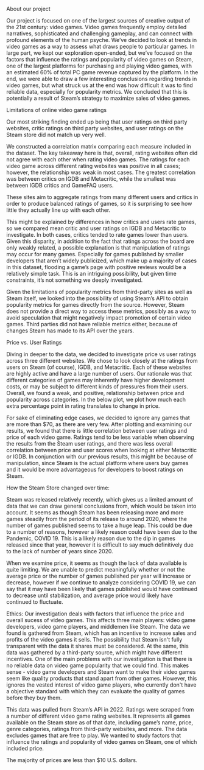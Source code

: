 About our project

Our project is focused on one of the largest sources of creative output of the 21st century: video games. Video games frequently employ detailed narratives, sophisticated and challenging gameplay, and can connect with profound elements of the human psyche. We’ve decided to look at trends in video games as a way to assess what draws people to particular games.
In large part, we kept our exploration open-ended, but we’ve focused on the factors that influence the ratings and popularity of video games on Steam, one of the largest platforms for purchasing and playing video games, with an estimated 60% of total PC game revenue captured by the platform.
In the end, we were able to draw a few interesting conclusions regarding trends in video games, but what struck us at the end was how difficult it was to find reliable data, especially for popularity metrics. We concluded that this is potentially a result of Steam’s strategy to maximize sales of video games.

Limitations of online video game ratings

Our most striking finding ended up being that user ratings on third party websites, critic ratings on third party websites, and user ratings on the Steam store did not match up very well.



We constructed a correlation matrix comparing each measure included in the dataset. The key takeaway here is that, overall, rating websites often did not agree with each other when rating video games. The ratings for each video game across different rating websites was positive in all cases; however, the relationship was weak in most cases. The greatest correlation was between critics on IGDB and Metacritic, while the smallest was between IGDB critics and GameFAQ users.

These sites aim to aggregate ratings from many different users and critics in order to produce balanced ratings of games, so it is surprising to see how little they actually line up with each other. 



This might be explained by differences in how critics and users rate games, so we compared mean critic and user ratings on IGDB and Metacritic to investigate. In both cases, critics tended to rate games lower than users. Given this disparity, in addition to the fact that ratings across the board are only weakly related, a possible explanation is that manipulation of ratings may occur for many games. Especially for games published by smaller developers that aren’t widely publicized, which make up a majority of cases in this dataset, flooding a game’s page with positive reviews would be a relatively simple task. This is an intriguing possibility, but given time constraints, it’s not something we deeply investigated.

Given the limitations of popularity metrics from third-party sites as well as Steam itself, we looked into the possibility of using Steam’s API to obtain popularity metrics for games directly from the source. However, Steam does not provide a direct way to access these metrics, possibly as a way to avoid speculation that might negatively impact promotion of certain video games. Third parties did not have reliable metrics either, because of changes Steam has made to its API over the years.

Price vs. User Ratings

Diving in deeper to the data, we decided to investigate price vs user ratings across three different websites. We chose to look closely at the ratings from users on Steam (of course), IGDB, and Metacritic. Each of these websites are highly active and have a large number of users. Our rationale was that different categories of games may inherently have higher development costs, or may be subject to different kinds of pressures from their users. Overall, we found a weak, and positive, relationship between price and popularity across categories. In the below plot, we plot how much each extra percentage point in rating translates to change in price. 



For sake of eliminating edge cases, we decided to ignore any games that are more than $70, as there are very few. After plotting and examining our results, we found that there is little correlation between user ratings and price of each video game. Ratings tend to be less variable when observing the results from the Steam user ratings, and there was less overall correlation between price and user scores when looking at either Metacritic or IGDB. In conjunction with our previous results, this might be because of manipulation, since Steam is the actual platform where users buy games and it would be more advantageous for developers to boost ratings on Steam.

How the Steam Store changed over time:

Steam was released relatively recently, which gives us a limited amount of data that we can draw general conclusions from, which would be taken into account. It seems as though Steam has been releasing more and more games steadily from the period of its release to around 2020, where the number of games published seems to take a huge leap. This could be due to a number of reasons, however a likely reason could have been due to the Pandemic, COVID 19. This is a likely reason due to the dip in games released since that year, however it is difficult to say much definitively due to the lack of number of years since 2020. 



When we examine price, it seems as though the lack of data available is quite limiting. We are unable to predict meaningfully whether or not the average price or the number of games published per year will increase or decrease, however if we continue to analyze considering COVID 19, we can say that it may have been likely that games published would have continued to decrease until stabilization, and average price would likely have continued to fluctuate. 


Ethics:
Our investigation deals with factors that influence the price and overall sucess of video games. This affects three main players: video game developers, video game players, and middlemen like Steam. The data we found is gathered from Steam, which has an incentive to increase sales and profits of the video games it sells. The possibility that Steam isn't fully transparent with the data it shares must be considered. At the same, this data was gathered by a third-party source,  which might have different incentives. One of the main problems with our investigation is that there is no reliable data  on video game popularity that we could find. This makes sense - video game developers and Steam want to make their video games seem like quality products that stand apart from other games. However, this ignores the vested interest of video game players, who currently don't have a objective standard with which they can evaluate the quality of games before they buy them.

This data was pulled from Steam’s API in 2022. Ratings were scraped from a number of different video game rating websites. It represents all games available on the Steam store as of that date, including game’s name, price, genre categories, ratings from third-party websites, and more. The data excludes games that are free to play.
We wanted to study factors that influence the ratings and popularity of video games on Steam, one of which included price. 

The majority of prices are less than $10 U.S. dollars.

